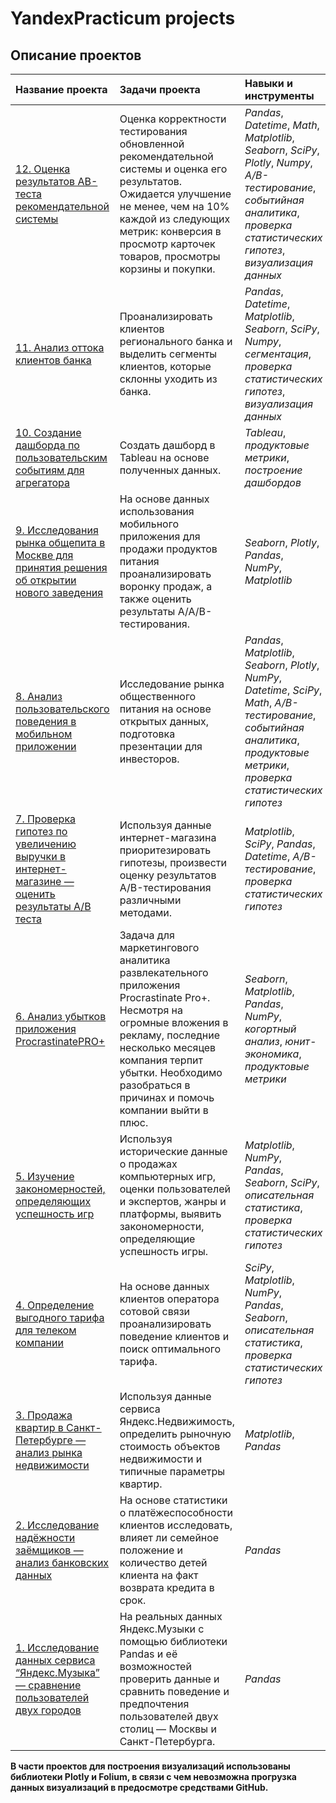 # YandexPracticum projects

## Описание проектов

| Название проекта | Задачи проекта | Навыки и инструменты | 
| :---------------------- | :---------------------- | :---------------------- |
| [12. Оценка результатов АВ-теста рекомендательной системы]()| Оценка корректности тестирования обновленной рекомендательной системы и оценка его результатов. Ожидается улучшение не менее, чем на 10% каждой из следующих метрик: конверсия в просмотр карточек товаров, просмотры корзины и покупки. | *Pandas*, *Datetime*, *Math*, *Matplotlib*, *Seaborn*, *SciPy*, *Plotly*, *Numpy*, *A/B-тестирование*, *событийная аналитика*, *проверка статистических гипотез*, *визуализация данных* |
| [11. Анализ оттока клиентов банка]()| Проанализировать клиентов регионального банка и выделить сегменты клиентов, которые склонны уходить из банка. | *Pandas*, *Datetime*, *Matplotlib*, *Seaborn*, *SciPy*, *Numpy*, *сегментация*, *проверка статистических гипотез*, *визуализация данных* |
| [10. Создание дашборда по пользовательским событиям для агрегатора]()| Создать дашборд в Tableau на основе полученных данных. | *Tableau*, *продуктовые метрики*, *построение дашбордов* |
| [9. Исследования рынка общепита в Москве для принятия решения об открытии нового заведения]()| На основе данных использования мобильного приложения для продажи продуктов питания проанализировать воронку продаж, а также оценить результаты A/A/B-тестирования. | *Seaborn*, *Plotly*, *Pandas*, *NumPy*, *Matplotlib* |
| [8. Анализ пользовательского поведения в мобильном приложении]()| Исследование рынка общественного питания на основе открытых данных, подготовка презентации для инвесторов.  |*Pandas*, *Matplotlib*, *Seaborn*, *Plotly*, *NumPy*, *Datetime*, *SciPy*, *Math*, *A/B-тестирование*, *событийная аналитика*, *продуктовые метрики*, *проверка статистических гипотез* |
| [7. Проверка гипотез по увеличению выручки в интернет-магазине — оценить результаты A/B теста]()| Используя данные интернет-магазина приоритезировать гипотезы, произвести оценку результатов A/B-тестирования различными методами. | *Matplotlib*, *SciPy*, *Pandas*, *Datetime*, *A/B-тестирование*, *проверка статистических гипотез* |
| [6. Анализ убытков приложения ProcrastinatePRO+]()| Задача для маркетингового аналитика развлекательного приложения Procrastinate Pro+. Несмотря на огромные вложения в рекламу, последние несколько месяцев компания терпит убытки. Необходимо разобраться в причинах и помочь компании выйти в плюс. | *Seaborn*, *Matplotlib*, *Pandas*, *NumPy*, *когортный анализ*, *юнит-экономика*, *продуктовые метрики* |
| [5. Изучение закономерностей, определяющих успешность игр]()| Используя исторические данные о продажах компьютерных игр, оценки пользователей и экспертов, жанры и платформы, выявить закономерности, определяющие успешность игры.  | *Matplotlib*, *NumPy*, *Pandas*, *Seaborn*, *SciPy*, *описательная статистика*, *проверка статистических гипотез* |
| [4. Определение выгодного тарифа для телеком компании]()| На основе данных клиентов оператора сотовой связи проанализировать поведение клиентов и поиск оптимального тарифа. | *SciPy*, *Matplotlib*, *NumPy*, *Pandas*, *Seaborn*, *описательная статистика*, *проверка статистических гипотез* |
| [3. Продажа квартир в Санкт-Петербурге — анализ рынка недвижимости]()| Используя данные сервиса Яндекс.Недвижимость, определить рыночную стоимость объектов недвижимости и типичные параметры квартир. | *Matplotlib*, *Pandas*|
| [2. Исследование надёжности заёмщиков — анализ банковских данных]()| На основе статистики о платёжеспособности клиентов исследовать, влияет ли семейное положение и количество детей клиента на факт возврата кредита в срок. | *Pandas*|
| [1. Исследование данных сервиса “Яндекс.Музыка” — сравнение пользователей двух городов]() | На реальных данных Яндекс.Музыки c помощью библиотеки Pandas и её возможностей проверить данные и сравнить поведение и предпочтения пользователей двух столиц — Москвы и Санкт-Петербурга. | *Pandas* |


**В части проектов для построения визуализаций использованы библиотеки Plotly и Folium, в связи с чем невозможна прогрузка данных визуализаций в предосмотре средствами GitHub.**
